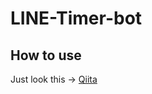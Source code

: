 # LINE-Timer-bot

## How to use
Just look this -> [Qiita](https://qiita.com/saitakupon/items/590e43f5c10f3c82827e)
